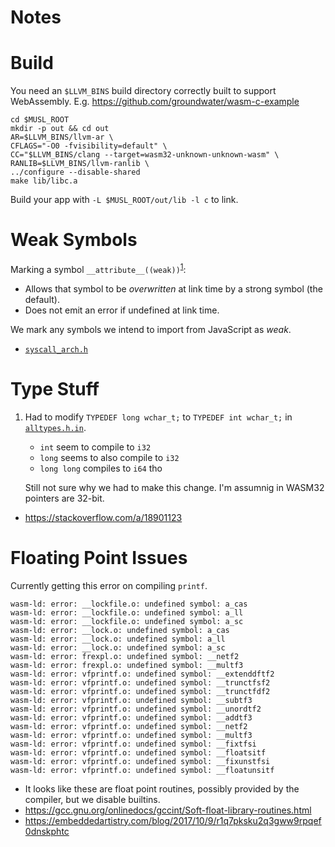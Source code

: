 # Notes

# Build

You need an `$LLVM_BINS` build directory correctly built to support WebAssembly.
E.g. https://github.com/groundwater/wasm-c-example

```
cd $MUSL_ROOT
mkdir -p out && cd out
AR=$LLVM_BINS/llvm-ar \
CFLAGS="-O0 -fvisibility=default" \
CC="$LLVM_BINS/clang --target=wasm32-unknown-unknown-wasm" \
RANLIB=$LLVM_BINS/llvm-ranlib \
../configure --disable-shared
make lib/libc.a
```

Build your app with `-L $MUSL_ROOT/out/lib -l c` to link.

# Weak Symbols

Marking a symbol `__attribute__((weak))`<sup>[1]</sup>:
- Allows that symbol to be _overwritten_ at link time by a strong symbol (the default).
- Does not emit an error if undefined at link time.

We mark any symbols we intend to import from JavaScript as _weak_.

- [`syscall_arch.h`](arch/wasm32/syscall_arch.h)

# Type Stuff

1. Had to modify `TYPEDEF long wchar_t;` to `TYPEDEF int wchar_t;` in [`alltypes.h.in`](arch/wasm32/bits/alltypes.h.in).
    - `int` seem to compile to `i32`
    - `long` seems to also compile to `i32`
    - `long long` compiles to `i64` tho

    Still not sure why we had to make this change.
    I'm assumnig in WASM32 pointers are 32-bit.

- https://stackoverflow.com/a/18901123

# Floating Point Issues

Currently getting this error on compiling `printf`.

```
wasm-ld: error: __lockfile.o: undefined symbol: a_cas
wasm-ld: error: __lockfile.o: undefined symbol: a_ll
wasm-ld: error: __lockfile.o: undefined symbol: a_sc
wasm-ld: error: __lock.o: undefined symbol: a_cas
wasm-ld: error: __lock.o: undefined symbol: a_ll
wasm-ld: error: __lock.o: undefined symbol: a_sc
wasm-ld: error: frexpl.o: undefined symbol: __netf2
wasm-ld: error: frexpl.o: undefined symbol: __multf3
wasm-ld: error: vfprintf.o: undefined symbol: __extenddftf2
wasm-ld: error: vfprintf.o: undefined symbol: __trunctfsf2
wasm-ld: error: vfprintf.o: undefined symbol: __trunctfdf2
wasm-ld: error: vfprintf.o: undefined symbol: __subtf3
wasm-ld: error: vfprintf.o: undefined symbol: __unordtf2
wasm-ld: error: vfprintf.o: undefined symbol: __addtf3
wasm-ld: error: vfprintf.o: undefined symbol: __netf2
wasm-ld: error: vfprintf.o: undefined symbol: __multf3
wasm-ld: error: vfprintf.o: undefined symbol: __fixtfsi
wasm-ld: error: vfprintf.o: undefined symbol: __floatsitf
wasm-ld: error: vfprintf.o: undefined symbol: __fixunstfsi
wasm-ld: error: vfprintf.o: undefined symbol: __floatunsitf
```

- It looks like these are float point routines, possibly provided by the compiler, but we disable builtins.
- https://gcc.gnu.org/onlinedocs/gccint/Soft-float-library-routines.html
- https://embeddedartistry.com/blog/2017/10/9/r1q7pksku2q3gww9rpqef0dnskphtc


<!-- Links -->

[1]: https://en.wikipedia.org/wiki/Weak_symbol
